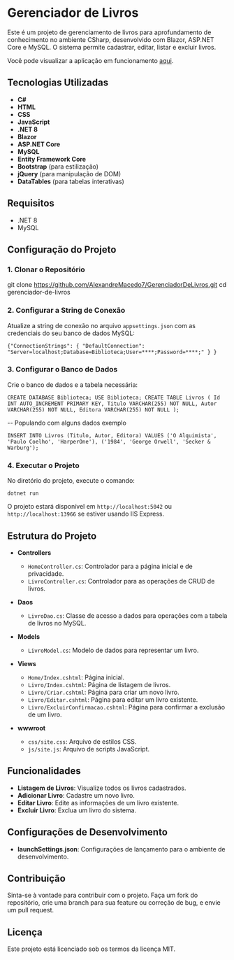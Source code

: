 # Gerenciador de Livros

Este é um projeto de gerenciamento de livros para aprofundamento de conhecimento no ambiente CSharp, desenvolvido com Blazor, ASP.NET Core e MySQL. O sistema permite cadastrar, editar, listar e excluir livros.

Você pode visualizar a aplicação em funcionamento [aqui](http://3.147.68.100:5000/).

## Tecnologias Utilizadas

- **C#**
- **HTML**
- **CSS**
- **JavaScript**
- **.NET 8**
- **Blazor**
- **ASP.NET Core**
- **MySQL**
- **Entity Framework Core**
- **Bootstrap** (para estilização)
- **jQuery** (para manipulação de DOM)
- **DataTables** (para tabelas interativas)

## Requisitos

- .NET 8
- MySQL

## Configuração do Projeto

### 1. Clonar o Repositório
git clone https://github.com/AlexandreMacedo7/GerenciadorDeLivros.git cd gerenciador-de-livros

### 2. Configurar a String de Conexão

Atualize a string de conexão no arquivo `appsettings.json` com as credenciais do seu banco de dados MySQL:

`{"ConnectionStrings": { "DefaultConnection": "Server=localhost;Database=Biblioteca;User=****;Password=****;" } }`

### 3. Configurar o Banco de Dados

Crie o banco de dados e a tabela necessária:

`CREATE DATABASE Biblioteca; USE Biblioteca;
CREATE TABLE Livros ( Id INT AUTO_INCREMENT PRIMARY KEY, Titulo VARCHAR(255) NOT NULL, Autor VARCHAR(255) NOT NULL, Editora VARCHAR(255) NOT NULL );`

-- Populando com alguns dados exemplo

`INSERT INTO Livros (Titulo, Autor, Editora) VALUES
('O Alquimista', 'Paulo Coelho', 'HarperOne'),
('1984', 'George Orwell', 'Secker & Warburg');`

### 4. Executar o Projeto

No diretório do projeto, execute o comando:

`dotnet run`

O projeto estará disponível em `http://localhost:5042` ou `http://localhost:13966` se estiver usando IIS Express.

## Estrutura do Projeto

- **Controllers**
  - `HomeController.cs`: Controlador para a página inicial e de privacidade.
  - `LivroController.cs`: Controlador para as operações de CRUD de livros.

- **Daos**
  - `LivroDao.cs`: Classe de acesso a dados para operações com a tabela de livros no MySQL.

- **Models**
  - `LivroModel.cs`: Modelo de dados para representar um livro.

- **Views**
  - `Home/Index.cshtml`: Página inicial.
  - `Livro/Index.cshtml`: Página de listagem de livros.
  - `Livro/Criar.cshtml`: Página para criar um novo livro.
  - `Livro/Editar.cshtml`: Página para editar um livro existente.
  - `Livro/ExcluirConfirmacao.cshtml`: Página para confirmar a exclusão de um livro.

- **wwwroot**
  - `css/site.css`: Arquivo de estilos CSS.
  - `js/site.js`: Arquivo de scripts JavaScript.

## Funcionalidades

- **Listagem de Livros**: Visualize todos os livros cadastrados.
- **Adicionar Livro**: Cadastre um novo livro.
- **Editar Livro**: Edite as informações de um livro existente.
- **Excluir Livro**: Exclua um livro do sistema.

## Configurações de Desenvolvimento

- **launchSettings.json**: Configurações de lançamento para o ambiente de desenvolvimento.

## Contribuição

Sinta-se à vontade para contribuir com o projeto. Faça um fork do repositório, crie uma branch para sua feature ou correção de bug, e envie um pull request.

## Licença

Este projeto está licenciado sob os termos da licença MIT.
